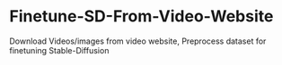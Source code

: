 # Finetune-SD-From-Video-Website
Download Videos/images from video website, Preprocess dataset for finetuning Stable-Diffusion
